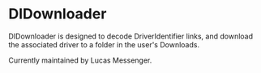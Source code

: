 DIDownloader
============

DIDownloader is designed to decode DriverIdentifier links, and download the associated driver to a folder in the user's Downloads.

Currently maintained by Lucas Messenger.
